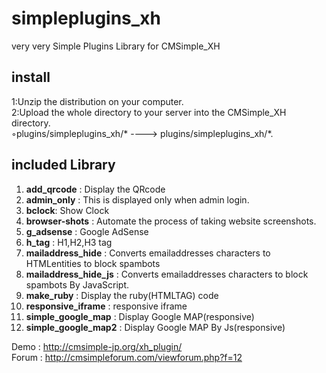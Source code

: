# simpleplugins_xh
very very Simple Plugins Library for CMSimple_XH 

## install 
1:Unzip the distribution on your computer.  
2:Upload the whole directory to your server into the CMSimple_XH directory.   
◦plugins/simpleplugins_xh/* ----> plugins/simpleplugins_xh/*.  

## included Library  
1. **add_qrcode** : Display the QRcode
2. **admin_only** : This is displayed only when admin login.
3. **bclock**: Show Clock
4. **browser-shots** : Automate the process of taking website screenshots.
5. **g_adsense** : Google AdSense
6. **h_tag** : H1,H2,H3 tag
7. **mailaddress_hide** : Converts emailaddresses characters to HTMLentities to block spambots
8. **mailaddress_hide_js** : Converts emailaddresses characters to block spambots By JavaScript.
9. **make_ruby** : Display the ruby(HTMLTAG) code
10. **responsive_iframe** : responsive iframe
11. **simple_google_map** : Display Google MAP(responsive)
12. **simple_google_map2** : Display Google MAP By Js(responsive)  

Demo : http://cmsimple-jp.org/xh_plugin/  
Forum : http://cmsimpleforum.com/viewforum.php?f=12  


